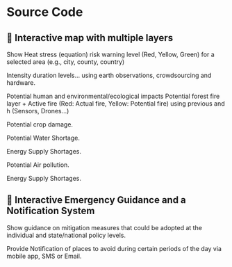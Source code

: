 # Source Code

## :pushpin: Interactive map with multiple layers

Show Heat stress (equation) risk warning level (Red, Yellow, Green) for a selected area (e.g., city, county, country)

Intensity duration levels… using earth observations, crowdsourcing and hardware.

Potential human and environmental/ecological impacts
Potential forest fire layer + Active fire (Red: Actual fire, Yellow: Potential fire) using previous and h (Sensors, Drones...)

Potential crop damage.

Potential Water Shortage.

Energy Supply Shortages.

Potential Air pollution.

Energy Supply Shortages.

## :pushpin: Interactive Emergency Guidance and a Notification System

Show guidance on mitigation measures that could be adopted at the individual and state/national policy levels.

Provide Notification of places to avoid during certain periods of the day via mobile app, SMS or Email.
